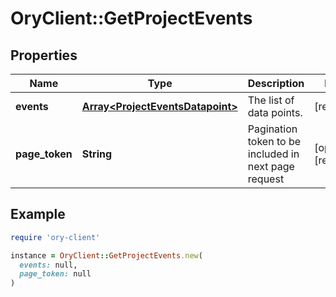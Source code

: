 # OryClient::GetProjectEvents

## Properties

| Name | Type | Description | Notes |
| ---- | ---- | ----------- | ----- |
| **events** | [**Array&lt;ProjectEventsDatapoint&gt;**](ProjectEventsDatapoint.md) | The list of data points. | [readonly] |
| **page_token** | **String** | Pagination token to be included in next page request | [optional][readonly] |

## Example

```ruby
require 'ory-client'

instance = OryClient::GetProjectEvents.new(
  events: null,
  page_token: null
)
```

